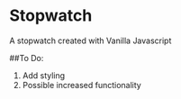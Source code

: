 # Stopwatch
A stopwatch created with Vanilla Javascript

##To Do:
1. Add styling 
2. Possible increased functionality